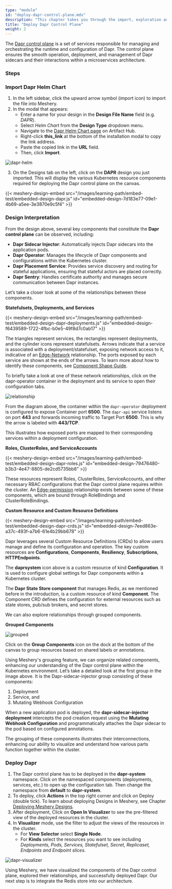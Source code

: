 ```yaml
---
type: "module"
id: "deploy-dapr-control-plane.mdx"
description: "This chapter takes you through the import, exploration and deployment of Dapr control plane components"
title: "Deploy Dapr Control Plane"
weight: 2
---
```


The [Dapr control plane](https://docs.dapr.io/concepts/dapr-services/) is a set of services responsible for managing and orchestrating the runtime and configuration of Dapr. The control plane ensures the smooth operation, deployment, and management of Dapr sidecars and their interactions within a microservices architecture.

### Steps

### Import Dapr Helm Chart

1. In the left sidebar, click the upward arrow symbol (import icon) to import the file into Meshery.
2. In the modal that appears:
   - Enter a name for your design in the **Design File Name** field (e.g. _DAPR_).
   - Select _Helm Chart_ from the **Design Type** dropdown menu.
   - Navigate to the [Dapr Helm Chart page](https://artifacthub.io/packages/helm/dapr/dapr/1.14.0-rc.4?modal=install) on Artifact Hub.
   - Right-click **this_link** at the bottom of the installation modal to copy the link address.
   - Paste the copied link in the **URL** field.
   - Then, click **Import**.

![dapr-helm](dapr-helm.png)

3. On the Designs tab on the left, click on the **DAPR** design you just imported. This will display the various Kubernetes resource components required for deploying the Dapr control plane on the canvas.

{{< meshery-design-embed src="/images/learning-path/embed-test/embedded-design-dapr.js" id="embedded-design-7d183e77-09e1-4b69-a5ee-3e3870e9c5f4" >}}

### Design Interpretation

From the design above, several key components that constitute the **Dapr control plane** can be observed, including:

-  **Dapr Sidecar Injector**: Automatically injects Dapr sidecars into the application pods.
-  **Dapr Operator**: Manages the lifecycle of Dapr components and configurations within the Kubernetes cluster.
-  **Dapr Placement Service**: Provides service discovery and routing for stateful applications, ensuring that stateful actors are placed correctly.
-  **Dapr Sentry**: Handles certificate authority and manages secure communication between Dapr instances.

Let’s take a closer look at some of the relationships between these components.

**Statefulsets, Deployments, and Services**

{{< meshery-design-embed src="/images/learning-path/embed-test/embedded-design-dapr-deployments.js" id="embedded-design-f6439589-1722-4fbc-b0e5-49f8d7c0ab17" >}}

The triangles represent services, the rectangles represent deployments, and the cylinder icons represent statefulsets. Arrows indicate that a service is associated with a deployment/statefulset, exposing network access to it, indicative of an [Edge-Network](https://docs.meshery.io/concepts/logical/relationships#1-edge---network) relationship. The ports exposed by each service are shown at the ends of the arrows. To learn more about how to identify these components, see [Component Shape Guide]().

To briefly take a look at one of these network relationships, click on the dapr-operator container in the deployment and its service to open their configuration tabs.

![relationship](relationship.png)

From the diagram above, the container within the `dapr-operator` deployment is configured to expose Container port **6500**. The `dapr-api` service listens on port **443** and forwards incoming traffic to Target Port **6500**. This is why the arrow is labeled with **443/TCP**.

This illustrates how exposed ports are mapped to their corresponding services within a deployment configuration.

**Roles, ClusterRoles, and ServiceAccounts**

{{< meshery-design-embed src="/images/learning-path/embed-test/embedded-design-dapr-roles.js" id="embedded-design-79476480-b3b3-4e47-8805-de2cd5735bb8" >}}

These resources represent Roles, ClusterRoles, ServiceAccounts, and other necessary RBAC configurations that the Dapr control plane requires within the cluster. An [Edge-permission](https://docs.meshery.io/concepts/logical/relationships#3-edge---permission) relationship exists between some of these components, which are bound through RoleBindings and ClusterRoleBindings.

**Custom Resource and Custom Resource Definitions**

{{< meshery-design-embed src="/images/learning-path/embed-test/embedded-design-dapr-crds.js" id="embedded-design-7eed863e-a37c-493f-a7b6-61e4b29bb678" >}}

Dapr leverages several Custom Resource Definitions (CRDs) to allow users manage and define its configuration and operation. The key custom resources are **Configurations**, **Components**, **Resiliency**, **Subscriptions**, **HTTPEndpoints**.

The **daprsystem** icon above is a custom resource of kind **Configuration**. It is used to configure global settings for Dapr components within a Kubernetes cluster.

The **Dapr State Store component** that manages Redis, as we mentioned before in the introduction, is a custom resource of kind **Component**. The Component CRD defines the configuration for external resources such as state stores, pub/sub brokers, and secret stores.

We can also explore relationships through grouped components.

**Grouped Components**

![grouped](grouped.png)

Click on the **Group Components** icon on the dock at the bottom of the canvas to group resources based on shared labels or annotations.

Using Meshery's grouping feature, we can organize related components, enhancing our understanding of the Dapr control plane within the Kubernetes environment. Let’s take a detailed look at the first group in the image above. It is the Dapr-sidecar-injector group consisting of these components:

1. Deployment
2. Service, and
3. Mutating Webhook Configuration

When a new application pod is deployed, the **dapr-sidecar-injector deployment** intercepts the pod creation request using the **Mutating Webhook Configuration** and programmatically attaches the Dapr sidecar to the pod based on configured annotations.

The grouping of these components illustrates their interconnections, enhancing our ability to visualize and understand how various parts function together within the cluster.

### Deploy Dapr

1. The Dapr control plane has to be deployed in the **dapr-system** namespace. Click on the namespaced components (deployments, services, etc.) to open up the configuration tab. Then change the namespace from **default** to **dapr-system**.
2. To deploy, click **Actions** in the top right corner and click on Deploy (double tick). To learn about deploying Designs in Meshery, see Chapter [Deploying Meshery Designs](https://cloud.layer5.io/academy/learning-paths/mastering-meshery/introduction-to-meshery).
3. After deployment, Click on **Open In Visualizer** to see the pre-filtered view of the deployed resources in the cluster.
4. In **Visualizer** mode, use the filter to adjust the views of the resources in the cluster.
   - For **View Selector** select **Single Node**.
   - For **Kinds** select the resources you want to see including _Deployments, Pods, Services, Statefulset, Secret, Replicaset, Endpoints and Endpoint slices_.

![dapr-visualizer](dapr-visualizer.png)

Using Meshery, we have visualized the components of the Dapr control plane, explored their relationships, and successfully deployed Dapr. Our next step is to integrate the Redis store into our architecture.
